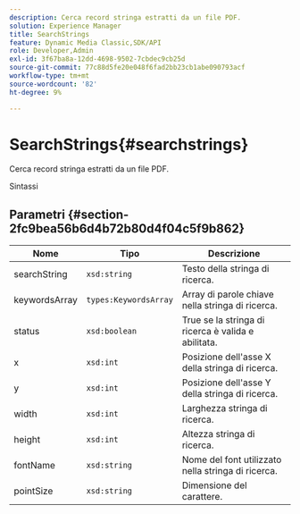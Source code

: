 ```yaml
---
description: Cerca record stringa estratti da un file PDF.
solution: Experience Manager
title: SearchStrings
feature: Dynamic Media Classic,SDK/API
role: Developer,Admin
exl-id: 3f67ba8a-12dd-4698-9502-7cbdec9cb25d
source-git-commit: 77c88d5fe20e048f6fad2bb23cb1abe090793acf
workflow-type: tm+mt
source-wordcount: '82'
ht-degree: 9%

---
```


# SearchStrings{#searchstrings}

Cerca record stringa estratti da un file PDF.

Sintassi

## Parametri {#section-2fc9bea56b6d4b72b80d4f04c5f9b862}

| Nome | Tipo | Descrizione |
|---|---|---|
| searchString | `xsd:string` | Testo della stringa di ricerca. |
| keywordsArray | `types:KeywordsArray` | Array di parole chiave nella stringa di ricerca. |
| status | `xsd:boolean` | True se la stringa di ricerca è valida e abilitata. |
| x | `xsd:int` | Posizione dell&#39;asse X della stringa di ricerca. |
| y | `xsd:int` | Posizione dell&#39;asse Y della stringa di ricerca. |
| width | `xsd:int` | Larghezza stringa di ricerca. |
| height | `xsd:int` | Altezza stringa di ricerca. |
| fontName | `xsd:string` | Nome del font utilizzato nella stringa di ricerca. |
| pointSize | `xsd:string` | Dimensione del carattere. |
